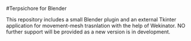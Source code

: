 #Terpsichore for Blender

This repository includes a small Blender plugin and an external Tkinter application for movement-mesh trasnlation with the help of Wekinator. NO further support will be provided as a new version is in development.
